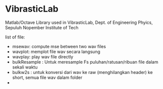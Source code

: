 VibrasticLab
============

Matlab/Octave Library used in VibrasticLab, Dept. of Engineering Phyics, Sepuluh Nopember Institute of Tech

list of file:
- msewav: compute mse between two wav files
- wavplot: memplot file wav secara langsung
- wavplay: play wav file directly
- bulkResample : Untuk meresample Fs puluhan/ratusan/ribuan file dalam sekali waktu
- bulkw2s : untuk konversi dari wav ke raw (menghilangkan header) ke short, semua file wav dalam folder
- 
